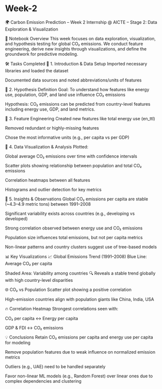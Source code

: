 # Week-2
🌍 Carbon Emission Prediction – Week 2
Internship @ AICTE – Stage 2: Data Exploration & Visualization

📘 Notebook Overview
This week focuses on data exploration, visualization, and hypothesis testing for global CO₂ emissions. We conduct feature engineering, derive new insights through visualizations, and define the groundwork for predictive modeling.

🛠️ Tasks Completed
🔹 1. Introduction & Data Setup
Imported necessary libraries and loaded the dataset

Documented data sources and noted abbreviations/units of features

🔹 2. Hypothesis Definition
Goal: To understand how features like energy use, population, GDP, and land use influence CO₂ emissions

Hypothesis: CO₂ emissions can be predicted from country-level features including energy use, GDP, and land metrics.

🔹 3. Feature Engineering
Created new features like total energy use (en_ttl)

Removed redundant or highly-missing features

Chose the most informative units (e.g., per capita vs per GDP)

🔹 4. Data Visualization & Analysis
Plotted:

Global average CO₂ emissions over time with confidence intervals

Scatter plots showing relationship between population and total CO₂ emissions

Correlation heatmaps between all features

Histograms and outlier detection for key metrics

🔹 5. Insights & Observations
Global CO₂ emissions per capita are stable (~4.3–4.9 metric tons) between 1991–2008

Significant variability exists across countries (e.g., developing vs developed)

Strong correlation observed between energy use and CO₂ emissions

Population size influences total emissions, but not per capita metrics

Non-linear patterns and country clusters suggest use of tree-based models

📊 Key Visualizations
📈 Global Emissions Trend (1991–2008)
Blue Line: Average CO₂ per capita

Shaded Area: Variability among countries
🔍 Reveals a stable trend globally with high country-level disparities

🌐 CO₂ vs Population
Scatter plot showing a positive correlation

High-emission countries align with population giants like China, India, USA

🔥 Correlation Heatmap
Strongest correlations seen with:

CO₂ per capita ↔ Energy per capita

GDP & FDI ↔ CO₂ emissions

💡 Conclusions
Retain CO₂ emissions per capita and energy use per capita for modeling

Remove population features due to weak influence on normalized emission metrics

Outliers (e.g., UAE) need to be handled separately

Favor non-linear ML models (e.g., Random Forest) over linear ones due to complex dependencies and clustering
